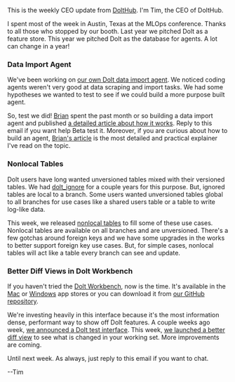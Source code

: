 This is the weekly CEO update from [DoltHub](https://www.dolthub.com/). I'm Tim, the CEO of DoltHub. 

I spent most of the week in Austin, Texas at the MLOps conference. Thanks to all those who stopped by our booth. Last year we pitched Dolt as a feature store. This year we pitched Dolt as the database for agents. A lot can change in a year!

### Data Import Agent

We've been working on [our own Dolt data import agent](https://www.dolthub.com/blog/2025-10-09-data-import-agent/). We noticed coding agents weren't very good at data scraping and import tasks. We had some hypotheses we wanted to test to see if we could build a more purpose built agent. 

So, test we did! [Brian](https://www.dolthub.com/team#brian) spent the past month or so building a data import agent and published [a detailed article about how it works](https://www.dolthub.com/blog/2025-10-09-data-import-agent/). Reply to this email if you want help Beta test it. Moreover, if you are curious about how to build an agent, [Brian's article](https://www.dolthub.com/blog/2025-10-09-data-import-agent/) is the most detailed and practical explainer I've read on the topic.

### Nonlocal Tables

Dolt users have long wanted unversioned tables mixed with their versioned tables. We had [dolt_ignore](https://docs.dolthub.com/sql-reference/version-control/dolt-system-tables#dolt_ignore) for a couple years for this purpose. But, ignored tables are local to a branch. Some users wanted unversioned tables global to all branches for use cases like a shared users table or a table to write log-like data.

This week, we released [nonlocal tables](https://www.dolthub.com/blog/2025-10-06-nonlocal-tables/) to fill some of these use cases. Nonlocal tables are available on all branches and are unversioned. There's a few gotchas around foreign keys and we have some upgrades in the works to better support foreign key use cases. But, for simple cases, nonlocal tables will act like a table every branch can see and update.

### Better Diff Views in Dolt Workbench

If you haven't tried the [Dolt Workbench](https://github.com/dolthub/dolt-workbench), now is the time. It's available in the [Mac](https://apps.apple.com/us/app/dolt-workbench/id6720702995?mt=12) or [Windows](https://apps.microsoft.com/detail/9nq8lqph9vvh?hl=en-us&gl=US) app stores or you can download it from [our GitHub repository](https://github.com/dolthub/dolt-workbench).

We're investing heavily in this interface because it's the most information dense, performant way to show off Dolt features. A couple weeks ago week, [we announced a Dolt test interface](https://www.dolthub.com/blog/2025-09-23-dolt-tests-in-workbench/). This week, [we launched a better diff view](https://www.dolthub.com/blog/2025-10-08-see-what-changed-in-workbench/) to see what is changed in your working set. More improvements are coming.

Until next week. As always, just reply to this email if you want to chat.

--Tim